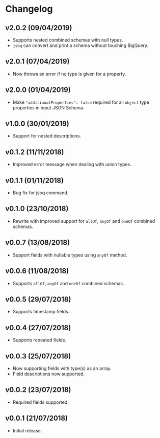 # Changelog

## v2.0.2 (09/04/2019)

* Supports nested combined schemas with null types.
* `jsbq` can convert and print a schema without touching BigQuery.

## v2.0.1 (07/04/2019)

* Now throws an error if no type is given for a property.

## v2.0.0 (01/04/2019)

* Make `"additionalProperties": false` required for all `object` type properties in input JSON Schema.

## v1.0.0 (30/01/2019)

* Support for nested descriptions.

## v0.1.2 (11/11/2018)

* Improved error message when dealing with union types.

## v0.1.1 (01/11/2018)

* Bug fix for jsbq command.

## v0.1.0 (23/10/2018)

* Rewrite with improved support for `allOf`, `anyOf` and `oneOf` combined schemas.

## v0.0.7 (13/08/2018)

* Support fields with nullable types using `anyOf` method.

## v0.0.6 (11/08/2018)

* Supports `allOf`, `anyOf` and `oneOf` combined schemas.

## v0.0.5 (29/07/2018)

* Supports timestamp fields.

## v0.0.4 (27/07/2018)

* Supports repeated fields.

## v0.0.3 (25/07/2018)

* Now supporting fields with type(s) as an array.
* Field descriptions now supported.

## v0.0.2 (23/07/2018)

* Required fields supported.

## v0.0.1 (21/07/2018)

* Initial release.
